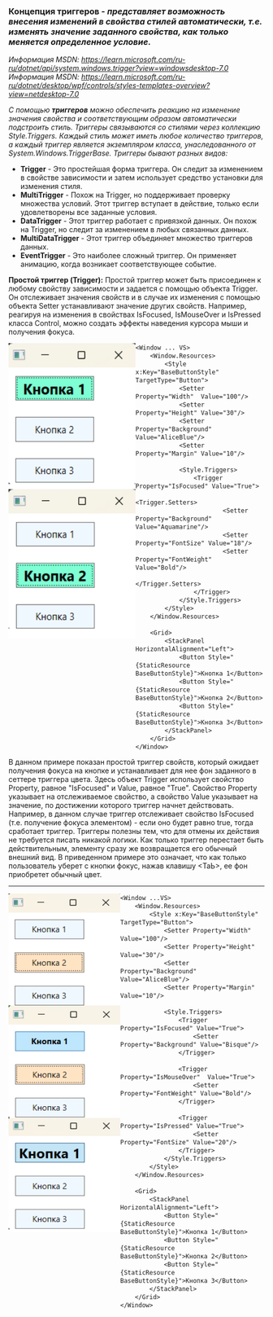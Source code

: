 ### Концепция триггеров - *представляет возможность внесения изменений в свойства стилей автоматически, т.е. изменять значение заданного свойства, как только меняется определенное условие.*

*Информация MSDN: https://learn.microsoft.com/ru-ru/dotnet/api/system.windows.trigger?view=windowsdesktop-7.0* <br>
*Информация MSDN: https://learn.microsoft.com/ru-ru/dotnet/desktop/wpf/controls/styles-templates-overview?view=netdesktop-7.0*

*С помощью ***триггеров*** можно обеспечить реакцию на изменение значения свойства и соответствующим образом автоматически подстроить стиль. Триггеры связываются со стилями через коллекцию Style.Triggers. Каждый стиль может иметь любое количество триггеров, а каждый триггер является экземпляром класса, унаследованного от System.Windows.TriggerBase. Триггеры бывают разных видов:* <br>

* __Trigger__ - Это простейшая форма триггера. Он следит за изменением в свойстве зависимости и затем использует средство установки для изменения стиля.
* __MultiTrigger__ - Похож на Trigger, но поддерживает проверку множества условий. Этот триггер вступает в действие, только если удовлетворены все заданные условия.
* __DataTrigger__ - Этот триггер работает с привязкой данных. Он похож на Trigger, но следит за изменением в любых связанных данных.
* __MultiDataTrigger__ - Этот триггер объединяет множество триггеров данных.
* __EventTrigger__ - Это наиболее сложный триггер. Он применяет анимацию, когда возникает соответствующее событие.

__Простой триггер (Trigger):__
Простой триггер может быть присоединен к любому свойству зависимости и задается с помощью объекта Trigger. Он отслеживает значения свойств и в случае их изменения с помощью объекта Setter устанавливают значение других свойств. Например, реагируя на изменения в свойствах IsFocused, IsMouseOver и IsPressed класса Control, можно создать эффекты наведения курсора мыши и получения фокуса.

<img align="left" width="250" height="580" src="img/Trig1.png" alt="Пример работы данного кода"/>

~~~XAML
<Window ... VS>
    <Window.Resources>
        <Style x:Key="BaseButtonStyle" TargetType="Button">
            <Setter Property="Width"  Value="100"/>
            <Setter Property="Height" Value="30"/>
            <Setter Property="Background" Value="AliceBlue"/>
            <Setter Property="Margin" Value="10"/>

            <Style.Triggers>
                <Trigger Property="IsFocused" Value="True">
                    <Trigger.Setters>
                        <Setter Property="Background" Value="Aquamarine"/>
                        <Setter Property="FontSize" Value="18"/>
                        <Setter Property="FontWeight" Value="Bold"/>
                    </Trigger.Setters>
                </Trigger>
            </Style.Triggers>
        </Style>
    </Window.Resources>
    
    <Grid>
        <StackPanel HorizontalAlignment="Left">
            <Button Style="{StaticResource BaseButtonStyle}">Кнопка 1</Button>
            <Button Style="{StaticResource BaseButtonStyle}">Кнопка 2</Button>
            <Button Style="{StaticResource BaseButtonStyle}">Кнопка 3</Button>
        </StackPanel>
    </Grid>
</Window>
~~~
В данном примере показан простой триггер свойств, который ожидает получения фокуса на кнопке и устанавливает для нее фон заданного в сеттере триггера цвета. Здесь объект Trigger использует свойство Property, равное "IsFocused" и Value, равное "True". Свойство Property указывает на отслеживаемое свойство, а свойство Value указывает на значение, по достижении которого триггер начнет действовать. Например, в данном случае триггер отслеживает свойство IsFocused (т.е. получение фокуса элементом) - если оно будет равно true, тогда сработает триггер. Триггеры полезны тем, что для отмены их действия не требуется писать никакой логики. Как только триггер перестает быть действительным, элементу сразу же возвращается его обычный внешний вид. В приведенном примере это означает, что как только пользователь уберет с кнопки фокус, нажав клавишу <ТаЬ>, ее фон приобретет обычный цвет. 
<hr>

<img align="left" width="220" height="665" src="img/Trig2.png" alt="Пример работы данного кода"/>

~~~XAML
<Window ...VS>
    <Window.Resources>
        <Style x:Key="BaseButtonStyle" TargetType="Button">
            <Setter Property="Width"  Value="100"/>
            <Setter Property="Height" Value="30"/>
            <Setter Property="Background" Value="AliceBlue"/>
            <Setter Property="Margin" Value="10"/>

            <Style.Triggers>
                <Trigger Property="IsFocused" Value="True">
                    <Setter Property="Background" Value="Bisque"/>
                </Trigger>

                <Trigger Property="IsMouseOver"  Value="True">
                    <Setter Property="FontWeight" Value="Bold"/>
                </Trigger>

                <Trigger Property="IsPressed" Value="True">
                    <Setter Property="FontSize" Value="20"/>
                </Trigger>
            </Style.Triggers>
        </Style>
    </Window.Resources>
    
    <Grid>
        <StackPanel HorizontalAlignment="Left">
            <Button Style="{StaticResource BaseButtonStyle}">Кнопка 1</Button>
            <Button Style="{StaticResource BaseButtonStyle}">Кнопка 2</Button>
            <Button Style="{StaticResource BaseButtonStyle}">Кнопка 3</Button>
        </StackPanel>
    </Grid>
</Window>
~~~


